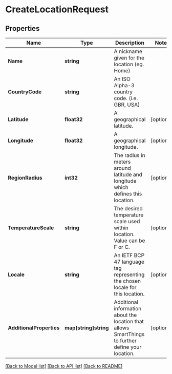 # CreateLocationRequest

## Properties

Name | Type | Description | Notes
------------ | ------------- | ------------- | -------------
**Name** | **string** | A nickname given for the location (eg. Home) | 
**CountryCode** | **string** | An ISO Alpha-3 country code.  (i.e. GBR, USA) | 
**Latitude** | **float32** | A geographical latitude. | [optional] 
**Longitude** | **float32** | A geographical longitude. | [optional] 
**RegionRadius** | **int32** | The radius in meters around latitude and longitude which defines this location. | [optional] 
**TemperatureScale** | **string** | The desired temperature scale used within location. Value can be F or C. | [optional] 
**Locale** | **string** | An IETF BCP 47 language tag representing the chosen locale for this location. | [optional] 
**AdditionalProperties** | **map[string]string** | Additional information about the location that allows SmartThings to further define your location. | [optional] 

[[Back to Model list]](../README.md#documentation-for-models) [[Back to API list]](../README.md#documentation-for-api-endpoints) [[Back to README]](../README.md)


